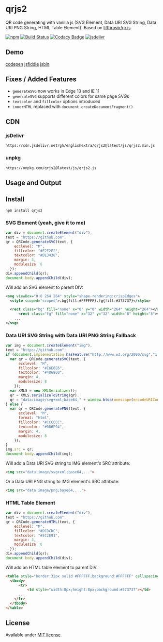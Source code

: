 # qrjs2

QR code generating with vanilla js (SVG Element, Data URI SVG String, Data URI PNG String, HTML Table Element).
Based on [lifthrasiir/qr.js](https://github.com/lifthrasiir/qr.js)

[![npm](https://img.shields.io/npm/v/qrjs2.svg)](https://www.npmjs.com/package/qrjs2)
[![Build Status](https://travis-ci.com/englishextra/qrjs2.svg?branch=master)](https://travis-ci.com/englishextra/qrjs2)
[![Codacy Badge](https://app.codacy.com/project/badge/Grade/031cf1474c704567afbb07b79ea63d82)](https://www.codacy.com/manual/englishextra/qrjs2/dashboard?utm_source=github.com&amp;utm_medium=referral&amp;utm_content=englishextra/qrjs2&amp;utm_campaign=Badge_Grade)
[![jsdelivr](https://data.jsdelivr.com/v1/package/npm/qrjs2/badge)](https://www.jsdelivr.com/package/npm/qrjs2)

## Demo

[codepen](https://codepen.io/englishextra/full/NpwjKW)
[jsfiddle](https://fiddle.jshell.net/englishextra/Lp37dL94/show/)
[jsbin](https://output.jsbin.com/hobetuh/)

## Fixes / Added Features

* `generateSVG` now works in Edge 13 and IE 11
* `generateSVG` supports different colors for same page SVGs
* `textcolor` and `fillcolor` options introduced
* `innerHTML` replaced with `document.createDocumentFragment()`

## CDN

### jsDelivr

`https://cdn.jsdelivr.net/gh/englishextra/qrjs2@latest/js/qrjs2.min.js`

### unpkg

`https://unpkg.com/qrjs2@latest/js/qrjs2.js`

## Usage and Output

## Install

`npm install qrjs2`

### SVG Element (yeah, give it to me)

```js
var div = document.createElement("div"),
text = "https://github.com",
qr = QRCode.generateSVG(text, {
    ecclevel: "M",
    fillcolor: "#F2F2F2",
    textcolor: "#D13438",
    margin: 4,
    modulesize: 8
  });
div.appendChild(qr);
document.body.appendChild(div);
```

Will add an SVG element to parent DIV:

```svg
<svg viewBox="0 0 264 264" style="shape-rendering:crispEdges">
  <style scoped="scoped">.bg{fill:#FFFFFF}.fg{fill:#373737}</style>

  <rect class="bg" fill="none" x="0" y="0" width="264" height="264"></rect>
      <rect class="fg" fill="none" x="32" y="32" width="8" height="8"></rect>
    ...
</svg>
```

### Data URI SVG String with Data URI PNG String Fallback

```js
var img = document.createElement("img"),
text = "https://github.com";
if (document.implementation.hasFeature("http://www.w3.org/2000/svg","1.1")) {
  var qr = QRCode.generateSVG(text, {
      ecclevel: "M",
      fillcolor: "#E6E6E6",
      textcolor: "#486860",
      margin: 4,
      modulesize: 8
    });
  var XMLS = new XMLSerializer();
  qr = XMLS.serializeToString(qr);
  qr = "data:image/svg+xml;base64," + window.btoa(unescape(encodeURIComponent(qr)));
} else {
  var qr = QRCode.generatePNG(text, {
      ecclevel: "M",
      format: "html",
      fillcolor: "#CCCCCC",
      textcolor: "#006F94",
      margin: 4,
      modulesize: 8
    });
}
img.src = qr;
document.body.appendChild(img);
```

Will add a Data URI SVG string to IMG element's SRC attribute:

```html
<img src="data:image/svg+xml;base64,...">
```

Or a Data URI PNG string to IMG element's SRC attribute:

```html
<img src="data:image/png;base64,...">
```

### HTML Table Element

```js
var div = document.createElement("div"),
text = "https://github.com",
qr = QRCode.generateHTML(text, {
    ecclevel: "M",
    fillcolor: "#DCDCDC",
    textcolor: "#5C2E91",
    margin: 4,
    modulesize: 8
  });
div.appendChild(qr);
document.body.appendChild(div);
```

Will add an HTML table element to parent DIV:

```html
<table style="border:32px solid #FFFFFF;background:#FFFFFF" cellspacing="0" cellpadding="0" border="0">
  <tbody>
      <tr>
          <td style="width:8px;height:8px;background:#373737"></td>
      ...
    </tr>
  </tbody>
</table>
```

## License

Available under [MIT license](https://opensource.org/licenses/MIT).

